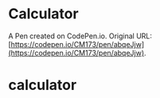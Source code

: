 # Calculator

A Pen created on CodePen.io. Original URL: [https://codepen.io/CM173/pen/abqeJjw](https://codepen.io/CM173/pen/abqeJjw).

# calculator
